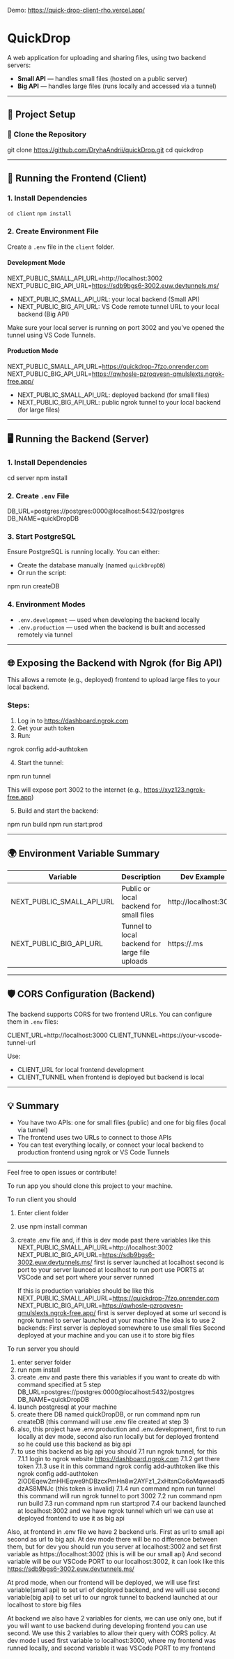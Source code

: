 Demo: https://quick-drop-client-rho.vercel.app/

# QuickDrop

A web application for uploading and sharing files, using two backend servers:
- **Small API** — handles small files (hosted on a public server)
- **Big API** — handles large files (runs locally and accessed via a tunnel)

---

## 🚀 Project Setup

### 🧩 Clone the Repository

git clone https://github.com/DryhaAndrii/quickDrop.git
cd quickdrop

---

## 🧪 Running the Frontend (Client)

### 1. Install Dependencies

```cd client```
```npm install```

### 2. Create Environment File

Create a `.env` file in the `client` folder.

#### Development Mode

NEXT_PUBLIC_SMALL_API_URL=http://localhost:3002
NEXT_PUBLIC_BIG_API_URL=https://sdb9bgs6-3002.euw.devtunnels.ms/

- NEXT_PUBLIC_SMALL_API_URL: your local backend (Small API)
- NEXT_PUBLIC_BIG_API_URL: VS Code remote tunnel URL to your local backend (Big API)

Make sure your local server is running on port 3002 and you’ve opened the tunnel using VS Code Tunnels.

#### Production Mode

NEXT_PUBLIC_SMALL_API_URL=https://quickdrop-7fzo.onrender.com
NEXT_PUBLIC_BIG_API_URL=https://qwhosle-pzroqvesn-qmulslexts.ngrok-free.app/

- NEXT_PUBLIC_SMALL_API_URL: deployed backend (for small files)
- NEXT_PUBLIC_BIG_API_URL: public ngrok tunnel to your local backend (for large files)

---

## 🖥️ Running the Backend (Server)

### 1. Install Dependencies

cd server
npm install

### 2. Create `.env` File

DB_URL=postgres://postgres:0000@localhost:5432/postgres
DB_NAME=quickDropDB

### 3. Start PostgreSQL

Ensure PostgreSQL is running locally. You can either:
- Create the database manually (named `quickDropDB`)
- Or run the script:

npm run createDB

### 4. Environment Modes

- `.env.development` — used when developing the backend locally
- `.env.production` — used when the backend is built and accessed remotely via tunnel

---

## 🌐 Exposing the Backend with Ngrok (for Big API)

This allows a remote (e.g., deployed) frontend to upload large files to your local backend.

### Steps:

1. Log in to https://dashboard.ngrok.com
2. Get your auth token
3. Run:

ngrok config add-authtoken <your-token>

4. Start the tunnel:

npm run tunnel

This will expose port 3002 to the internet (e.g., https://xyz123.ngrok-free.app)

5. Build and start the backend:

npm run build
npm run start:prod

---

## 🌍 Environment Variable Summary

| Variable                      | Description                                  | Dev Example                                 | Prod Example                                     |
|------------------------------|----------------------------------------------|---------------------------------------------|--------------------------------------------------|
| NEXT_PUBLIC_SMALL_API_URL    | Public or local backend for small files      | http://localhost:3002                       | https://quickdrop-7fzo.onrender.com             |
| NEXT_PUBLIC_BIG_API_URL      | Tunnel to local backend for large file uploads | https://<VSCodeTunnel>.ms                | https://<your-ngrok-subdomain>.ngrok-free.app   |

---

## 🛡️ CORS Configuration (Backend)

The backend supports CORS for two frontend URLs. You can configure them in `.env` files:

CLIENT_URL=http://localhost:3000
CLIENT_TUNNEL=https://your-vscode-tunnel-url

Use:
- CLIENT_URL for local frontend development
- CLIENT_TUNNEL when frontend is deployed but backend is local

---

## 💡 Summary

- You have two APIs: one for small files (public) and one for big files (local via tunnel)
- The frontend uses two URLs to connect to those APIs
- You can test everything locally, or connect your local backend to production frontend using ngrok or VS Code Tunnels

---

Feel free to open issues or contribute!



To run app you should clone this project to your machine.

To run client you should
1. Enter client folder
2. use npm install comman
3. create .env file and, if this is dev mode past there variables like this
  NEXT_PUBLIC_SMALL_API_URL=http://localhost:3002
  NEXT_PUBLIC_BIG_API_URL=https://sdb9bgs6-3002.euw.devtunnels.ms/
   first is server launched at localhost
   second is port to your server launced at localhost
   to run port use PORTS at VSCode and set port where your server runned

   If this is production variables should be like this
  NEXT_PUBLIC_SMALL_API_URL=https://quickdrop-7fzo.onrender.com
  NEXT_PUBLIC_BIG_API_URL=https://qwhosle-pzroqvesn-qmulslexts.ngrok-free.app/
  first is server deployed at some url
  second is ngrok tunnel to server launched at your machine
  The idea is to use 2 backends:
    First server is deployed somewhere to use small files
     Second deployed at your machine and you can use it to store big files

To run server you should
1. enter server folder
2. run npm install
3. create .env and paste there this variables if you want to create db with command specified at 5 step
     DB_URL=postgres://postgres:0000@localhost:5432/postgres
     DB_NAME=quickDropDB
4. launch postgresql at your machine
5. create there DB named quickDropDB, or run command npm run createDB (this command will use .env file created at step 3)
6. also, this project have .env.production and .env.development, first to run locally at dev mode, second also run locally but for deployed frontend so he could use this backend as big api
7. to use this backend as big api you should
    7.1 run ngrok tunnel, for this
       7.1.1 login to ngrok website https://dashboard.ngrok.com
       7.1.2 get there token
       7.1.3 use it in this command ngrok config add-authtoken <your token > like this ngrok config add-authtoken 2lODEqew2mHHEqwe9hDBzcxPmHn8w2AYFz1_2xHtsnCo6oMqweasd5dzAS8MNJc (this token is invalid)
       7.1.4 run command npm run tunnel this command will run ngrok tunnel to port 3002
    7.2 run command npm run build
    7.3 run command npm run start:prod
    7.4 our backend launched at localhost:3002 and we have ngrok tunnel which url we can use at deployed frontend to use it as big api

Also, at frontend in .env file we have 2 backend urls. First as url to small api second as url to big api.
At dev mode there will be no difference between them, but for dev you should run you server at localhost:3002 and set first variable as https://localhost:3002 (this is will be our small api)
And second variable will be our VSCode PORT to our localhost:3002, it can look like this https://sdb9bgs6-3002.euw.devtunnels.ms/

At prod mode, when our frontend will be deployed, we will use first variable(small api) to set url of deployed backend, 
and we will use second variable(big api) to set url to our ngrok tunnel to backend launched at our localhost to store big files

At backend we also have 2 variables for cients, we can use only one, but if you will want to use backend during developing frontend you can use second. 
We use this 2 variables to allow their query with CORS policy. 
At dev mode I used first variable to localhost:3000, where my frontend was runned locally, and second variable it was VSCode PORT to my frontend

